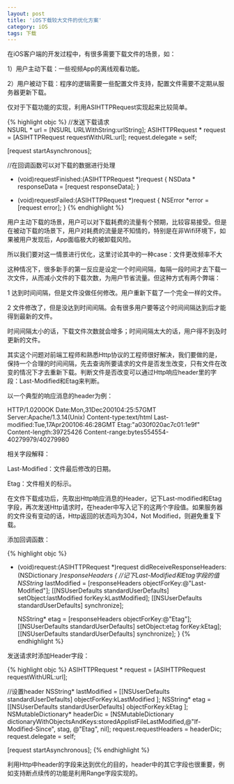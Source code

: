 ```yaml
---
layout: post
title: 'iOS下载较大文件的优化方案'
category: iOS
tags: 下载
---
```




在iOS客户端的开发过程中，有很多需要下载文件的场景，如：

1）用户主动下载：一些视频App的离线观看功能。

2）用户被动下载：程序的逻辑需要一些配置文件支持，配置文件需要不定期从服务器更新下载。

仅对于下载功能的实现，利用ASIHTTPRequest实现起来比较简单。   

{% highlight objc %}
//发送下载请求     
NSURL * url = [NSURL URLWithString:urlString];
ASIHTTPRequest * request = [ASIHTTPRequest requestWithURL:url];
request.delegate = self;

[request startAsynchronous];

//在回调函数可以对下载的数据进行处理
- (void)requestFinished:(ASIHTTPRequest *)request
{
   NSData * responseData = [request responseData];
}
 
- (void)requestFailed:(ASIHTTPRequest *)request
{
   NSError *error = [request error];
}
{% endhighlight %}

用户主动下载的场景，用户可以对下载耗费的流量有个预期，比较容易接受。但是在被动下载的场景下，用户对耗费的流量是不知情的，特别是在非Wifi环境下，如果被用户发现后，App面临极大的被卸载风险。


所以我们要对这一情景进行优化，这里讨论其中的一种case：文件更改频率不大

这种情况下，很多新手的第一反应是设定一个时间间隔，每隔一段时间才去下载一次文件，从而减小文件的下载次数，为用户节省流量。但这种方式有两个弊端：

1 达到时间间隔，但是文件没做任何修改。用户重新下载了一个完全一样的文件。

2 文件修改了，但是没达到时间间隔。会有很多用户要等这个时间间隔达到后才能得到最新的文件。

时间间隔太小的话，下载文件次数就会增多；时间间隔太大的话，用户得不到及时更新的文件。

其实这个问题对前端工程师和熟悉Http协议的工程师很好解决，我们要做的是，保持一个合理的时间间隔，先去查询所要请求的文件是否发生改变，只有文件在改变的情况下才去重新下载。判断文件是否改变可以通过Http响应header里的字段：Last-Modified和Etag来判断。

以一个典型的响应消息的header为例：

HTTP/1.0200OK 
Date:Mon,31Dec200104:25:57GMT 
Server:Apache/1.3.14(Unix) 
Content-type:text/html 
Last-modified:Tue,17Apr200106:46:28GMT 
Etag:"a030f020ac7c01:1e9f" 
Content-length:39725426 
Content-range:bytes554554-40279979/40279980 

相关字段解释：

Last-Modified：文件最后修改的日期。

Etag：文件相关的标示。



在文件下载成功后，先取出Http响应消息的Header，记下Last-modified和Etag字段，再次发送Http请求时，在header中写入记下的这两个字段值。如果服务器的文件没有变动的话，Http返回的状态吗为304，Not Modified，则避免重复下载。


添加回调函数：

{% highlight objc %}
- (void)request:(ASIHTTPRequest *)request didReceiveResponseHeaders:(NSDictionary *)responseHeaders
{
    //记下Last-Modified和Etag字段的值
    NSString* lastModified = [responseHeaders objectForKey:@"Last-Modified"];
    [[NSUserDefaults standardUserDefaults] setObject:lastModified forKey:kLastModified];
    [[NSUserDefaults standardUserDefaults] synchronize];
   
   
    NSString* etag = [responseHeaders objectForKey:@"Etag"];
    [[NSUserDefaults standardUserDefaults] setObject:etag forKey:kEtag];
    [[NSUserDefaults standardUserDefaults] synchronize];
}
{% endhighlight %}

发送请求时添加Header字段：

{% highlight objc %}
ASIHTTPRequest * request = [ASIHTTPRequest requestWithURL:url];

//设置header
NSString* lastModified = [[NSUserDefaults standardUserDefaults] objectForKey:kLastModified ];
NSString* etag = [[NSUserDefaults standardUserDefaults] objectForKey:kEtag  ];
NSMutableDictionary* headerDic = [NSMutableDictionary dictionaryWithObjectsAndKeys:storedApplistFileLastModified,@"If-Modified-Since", stag, @"Etag", nil];
request.requestHeaders = headerDic;
request.delegate = self;

[request startAsynchronous];
{% endhighlight %}

利用Http中header的字段来达到优化的目的，header中的其它字段也很重要，例如支持断点续传的功能是利用Range字段实现的。
